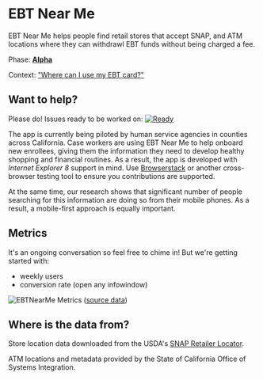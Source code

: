 EBT Near Me
===========

EBT Near Me helps people find retail stores that accept SNAP, and ATM locations where they can withdrawl EBT funds without being charged a fee.

Phase: [**Alpha**](https://www.gov.uk/service-manual/phases)

Context: ["Where can I use my EBT card?"](https://github.com/codeforamerica/health-project-ideas/issues/33)

Want to help?
-------------

Please do! Issues ready to be worked on: [![Ready](https://badge.waffle.io/lippytak/ebt-near-me.svg?label=ready&title=Ready)](http://waffle.io/lippytak/ebt-near-me)

The app is currently being piloted by human service agencies in counties across California. Case workers are using EBT Near Me to help onboard new enrollees, giving them the information they need to develop healthy shopping and financial routines. As a result, the app is developed with *Internet Explorer 8* support in mind. Use [Browserstack](http://www.browserstack.com/) or another cross-browser testing tool to ensure you contributions are supported.

At the same time, our research shows that significant number of people searching for this information are doing so from their mobile phones. As a result, a mobile-first approach is equally important.


Metrics
---------
It's an ongoing conversation so feel free to chime in! But we're getting started with:
- weekly users
- conversion rate (open any infowindow)

![EBTNearMe Metrics](https://docs.google.com/spreadsheets/d/1QvuRlZ2ILqnFfVhPH0nbP8PRp8iWPZ-CNTL28n9wunc/pubchart?oid=2036684695&format=image)
([source data](https://docs.google.com/a/codeforamerica.org/spreadsheets/d/1QvuRlZ2ILqnFfVhPH0nbP8PRp8iWPZ-CNTL28n9wunc/edit?copiedFromTrash#gid=1078780145))

Where is the data from?
-----------------------

Store location data downloaded from the USDA's [SNAP Retailer Locator](http://www.fns.usda.gov/snap/retailerlocator).

ATM locations and metadata provided by the State of California Office of Systems Integration.
